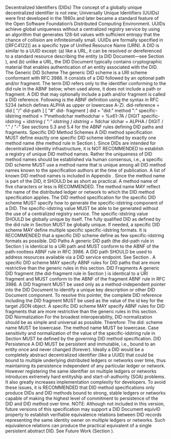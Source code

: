 Decentralized Identifiers (DIDs) The concept of a globally unique decentralized identifier is not new; Universally Unique Identifiers (UUIDs) were first developed in the 1980s and later became a standard feature of the Open Software Foundation’s Distributed Computing Environment. UUIDs achieve global uniqueness without a centralized registry service by using an algorithm that generates 128-bit values with sufficient entropy that the chance of collision are infinitesimally small. UUIDs are formally specified in [[RFC4122]] as a specific type of Unified Resource Name (URN). A DID is similar to a UUID except: (a) like a URL, it can be resolved or dereferenced to a standard resource describing the entity (a DID Document—see Section ), and (b) unlike a URL, the DID Document typically contains cryptographic material that enables authentication of an entity associated with the DID. The Generic DID Scheme The generic DID scheme is a URI scheme conformant with RFC 3986. It consists of a DID followed by an optional path and/or fragment. The term DID refers only to the identifier conforming to the did rule in the ABNF below; when used alone, it does not include a path or fragment. A DID that may optionally include a path and/or fragment is called a DID reference. Following is the ABNF definition using the syntax in RFC 5234 (which defines ALPHA as upper or lowercase A-Z). did-reference = did [ "/" did-path ] [ "#" did- fragment ] did = "did:" method ":" specific-idstring method = 1*methodchar methodchar = %x61-7A / DIGIT specific-idstring = idstring *( ":" idstring ) idstring = 1*idchar idchar = ALPHA / DIGIT / "." / "-" See sections 5.3 and 5.4 for the ABNF rules defining DID paths and fragments. Specific DID Method Schemes A DID method specification MUST define exactly one specific DID scheme identified by exactly one method name (the method rule in Section ). Since DIDs are intended for decentralized identity infrastructure, it is NOT RECOMMENDED to establish a registry of unique DID method names. Rather the uniqueness of DID method names should be established via human consensus, i.e., a specific DID scheme MUST use a method name that is unique among all DID method names known to the specification authors at the time of publication. A list of known DID method names is included in Appendix . Since the method name is part of the DID, it SHOULD be as short as practical. A method name of five characters or less is RECOMMENDED. The method name MAY reflect the name of the distributed ledger or network to which the DID method specification applies. The DID method specification for the specific DID scheme MUST specify how to generate the specific-idstring component of a DID. The specific-idstring value MUST be able to be generated without the use of a centralized registry service. The specific-idstring value SHOULD be globally unique by itself. The fully qualified DID as defined by the did rule in Section MUST be globally unique. If needed, a specific DID scheme MAY define multiple specific specific-idstring formats. It is RECOMMENDED that a specific DID scheme define as few specific-idstring formats as possible. DID Paths A generic DID path (the did-path rule in Section ) is identical to a URI path and MUST conform to the ABNF of the path-rootless ABNF rule in RFC 3986. A DID path SHOULD be used to address resources available via a DID service endpoint. See Section . A specific DID scheme MAY specify ABNF rules for DID paths that are more restrictive than the generic rules in this section. DID Fragments A generic DID fragment (the did-fragment rule in Section ) is identical to a URI fragment and MUST conform to the ABNF of the fragment ABNF rule in RFC 3986. A DID fragment MUST be used only as a method-independent pointer into the DID Document to identify a unique key description or other DID Document component. To resolve this pointer, the complete DID reference including the DID fragment MUST be used as the value of the id key for the target JSON object. A specific DID scheme MAY specify ABNF rules for DID fragments that are more restrictive than the generic rules in this section. DID Normalization For the broadest interoperability, DID normalization should be as simple and universal as possible. Therefore: The did: scheme name MUST be lowercase. The method name MUST be lowercase. Case sensitivity and normalization of the value of the specific-idstring rule in Section MUST be defined by the governing DID method specification. DID Persistence A DID MUST be persistent and immutable, i.e., bound to an entity once and never changed (forever). Ideally a DID would be a completely abstract decentralized identifier (like a UUID) that could be bound to multiple underlying distributed ledgers or networks over time, thus maintaining its persistence independent of any particular ledger or network. However registering the same identifier on multiple ledgers or networks introduces extremely hard entityship and start-of-authority (SOA) problems. It also greatly increases implementation complexity for developers. To avoid these issues, it is RECOMMENDED that DID method specifications only produce DIDs and DID methods bound to strong, stable ledgers or networks capable of making the highest level of commitment to persistence of the DID and DID method over time. NOTE: Although not included in this version, future versions of this specification may support a DID Document equivID property to establish verifiable equivalence relations between DID records representing the same identity owner on multiple ledgers or networks. Such equivalence relations can produce the practical equivalent of a single persistent abstract DID. See Future Work (Section ).
